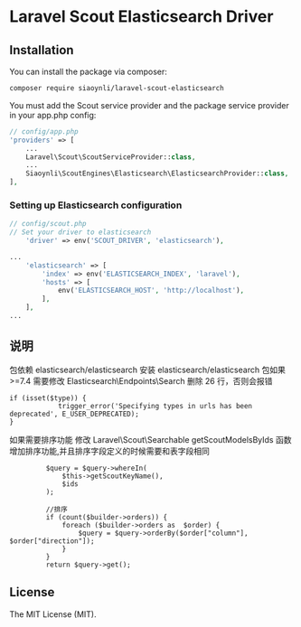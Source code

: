 # Laravel Scout Elasticsearch Driver

## Installation

You can install the package via composer:

```bash
composer require siaoynli/laravel-scout-elasticsearch
```

You must add the Scout service provider and the package service provider in your app.php config:

```php
// config/app.php
'providers' => [
    ...
    Laravel\Scout\ScoutServiceProvider::class,
    ...
    Siaoynli\ScoutEngines\Elasticsearch\ElasticsearchProvider::class,
],
```

### Setting up Elasticsearch configuration

```php
// config/scout.php
// Set your driver to elasticsearch
    'driver' => env('SCOUT_DRIVER', 'elasticsearch'),

...
    'elasticsearch' => [
        'index' => env('ELASTICSEARCH_INDEX', 'laravel'),
        'hosts' => [
            env('ELASTICSEARCH_HOST', 'http://localhost'),
        ],
    ],
...
```

## 说明

包依赖 elasticsearch/elasticsearch
安装 elasticsearch/elasticsearch 包如果>=7.4 需要修改
Elasticsearch\Endpoints\Search
删除 26 行，否则会报错

```
if (isset($type)) {
            trigger_error('Specifying types in urls has been deprecated', E_USER_DEPRECATED);
}
```

如果需要排序功能
修改 Laravel\Scout\Searchable
getScoutModelsByIds 函数 增加排序功能,并且排序字段定义的时候需要和表字段相同

```
         $query = $query->whereIn(
             $this->getScoutKeyName(),
             $ids
         );

         //排序
         if (count($builder->orders)) {
             foreach ($builder->orders as  $order) {
                 $query = $query->orderBy($order["column"], $order["direction"]);
             }
         }
         return $query->get();
```

## License

The MIT License (MIT).
